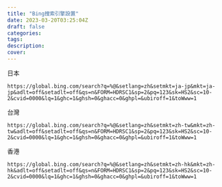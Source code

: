 ```yaml
---
title: "Bing搜索引擎設置"
date: 2023-03-20T03:25:04Z
draft: false
categories:
tags:
description: 
cover: 
---
```

日本

``https://global.bing.com/search?q=%@&setlang=zh&setmkt=ja-jp&mkt=ja-jp&adlt=off&setadlt=off&qs=n&FORM=HDRSC1&sp=2&pq=123&sk=HS2&sc=10-2&cvid=0000&lq=1&ghc=1&ghsh=0&ghacc=0&ghpl=&ubiroff=1&toWww=1``


台灣

``https://global.bing.com/search?q=%@&setlang=zh&setmkt=zh-tw&mkt=zh-tw&adlt=off&setadlt=off&qs=n&FORM=HDRSC1&sp=2&pq=123&sk=HS2&sc=10-2&cvid=0000&lq=1&ghc=1&ghsh=0&ghacc=0&ghpl=&ubiroff=1&toWww=1``


香港

``https://global.bing.com/search?q=%@&setlang=zh&setmkt=zh-hk&mkt=zh-hk&adlt=off&setadlt=off&qs=n&FORM=HDRSC1&sp=2&pq=123&sk=HS2&sc=10-2&cvid=0000&lq=1&ghc=1&ghsh=0&ghacc=0&ghpl=&ubiroff=1&toWww=1``